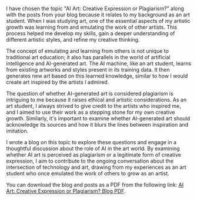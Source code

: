 I have chosen the topic "AI Art: Creative Expression or Plagiarism?" along with the posts from your blog because it relates to my background as an art student. When I was studying art, one of the essential aspects of my artistic growth was learning from and emulating the work of other artists. This process helped me develop my skills, gain a deeper understanding of different artistic styles, and refine my creative thinking.

The concept of emulating and learning from others is not unique to traditional art education; it also has parallels in the world of artificial intelligence and AI-generated art. The AI machine, like an art student, learns from existing artworks and styles present in its training data. It then generates new art based on this learned knowledge, similar to how I would create art inspired by the artists I admired.

The question of whether AI-generated art is considered plagiarism is intriguing to me because it raises ethical and artistic considerations. As an art student, I always strived to give credit to the artists who inspired me, and I aimed to use their work as a stepping stone for my own creative growth. Similarly, it's important to examine whether AI-generated art should acknowledge its sources and how it blurs the lines between inspiration and imitation.

I wrote a blog on this topic to explore these questions and engage in a thoughtful discussion about the role of AI in the art world. By examining whether AI art is perceived as plagiarism or a legitimate form of creative expression, I aim to contribute to the ongoing conversation about the intersection of technology and art, drawing from my experiences as an art student who once emulated the work of others to grow as an artist. 

You can download the blog and posts as a PDF from the following link: [AI Art: Creative Expression or Plagiarism? Blog PDF](sandbox:/mnt/data/ai_art_plagiarism_blog.pdf).
